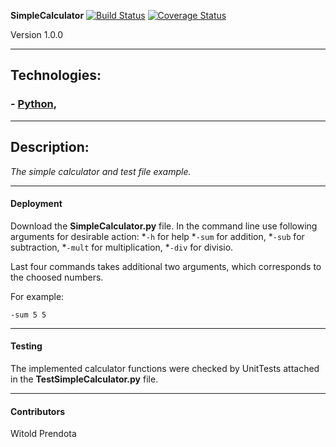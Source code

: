 **SimpleCalculator**
[![Build Status](https://travis-ci.com/WPrendota/SimpleCalculator.svg?branch=master)](https://travis-ci.com/WPrendota/SimpleCalculator)
[![Coverage Status](https://coveralls.io/repos/github/WPrendota/SimpleCalculator/badge.svg?branch=master)](https://coveralls.io/github/WPrendota/SimpleCalculator?branch=master)

Version 1.0.0

--- 

## Technologies:
### - [Python](https://www.python.org),

--- 

## Description:
*The simple calculator and test file example.*

--- 

#### Deployment
Download the **SimpleCalculator.py** file. In the command line use following arguments for desirable action:
*```-h``` for help
*```-sum``` for addition,
*```-sub``` for subtraction,
*```-mult``` for multiplication,
*```-div``` for divisio.

Last four commands takes additional two arguments, which corresponds to the choosed numbers.

For example: 

```
-sum 5 5
```

---

#### Testing
The implemented calculator functions were checked by UnitTests attached in the **TestSimpleCalculator.py** file.


--- 

#### Contributors
Witold Prendota

